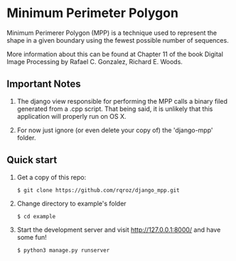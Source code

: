 # Minimum Perimeter Polygon

Minimum Perimerer Polygon (MPP) is a technique used to represent the shape in a given boundary using the fewest possible number of sequences.

More information about this can be found at Chapter 11 of the book Digital Image Processing by Rafael C. Gonzalez, Richard E. Woods.

Important Notes
-----------
1. The django view responsible for performing the MPP calls a binary filed generated from a .cpp script. That being said, it is unlikely that this application will properly run on OS X.

2. For now just ignore (or even delete your copy of) the 'django-mpp' folder.


Quick start
-----------
1. Get a copy of this repo:

    ```
    $ git clone https://github.com/rqroz/django_mpp.git
    ```

2. Change directory to example's folder

    ```
    $ cd example
    ```

2. Start the development server and visit http://127.0.0.1:8000/
   and have some fun!

   ```
   $ python3 manage.py runserver
   ```
